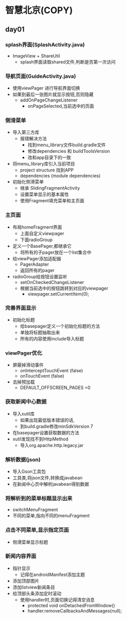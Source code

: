 # 智慧北京(COPY)

## day01

### splash界面(SplashActivity.java)
- ImageView + ShareUtil
  - splash界面读取shared文件,判断是否第一次访问

### 导航页面(GuideActivity.java)
- 使用viewPager 进行导航界面切换
- 如果到最后一张图片就显示按钮,否则隐藏
  - addOnPageChangeListener
    - onPageSelected,当前选中的页面

### 侧滑菜单
- 导入第三方库
  - 报错解决方法
    - 找到menu_library文件build.gradle文件
    - 修改dependencies 和 buildToolsVersion
    - 改和app目录下的一致
 - 将menu_library库引入当前项目
   - project structure 找到APP
   - dependencies (module dependencies)
 - 初始化侧滑菜单
   - 继承 SlidingFragmentActivity
   - 设置菜单显示的基本属性
   - 使用Fragment填充菜单和主页面

### 主页面
  - 布局homeFragment界面
    - 上面自定义viewpager
    - 下面radioGroup
   - 定义一个BasePager,都继承它
     - 将所有的子pager放在一个list集合中
   - 给viewPager添加适配器
      - PagerAdapter
      - 返回所有的pager
  - radioGroup给按钮设置监听
    - setOnCheckedChangeListener
    - 根据当前选中的按钮跳转到对应的viewpager
      - viewpager.setCurrentItem(0);

### 完善界面显示
  - 初始化标题
    - 给basepager定义一个初始化标题的方法
    - 单独将标题抽取出来
    - 所有的内容使用include导入标题

### viewPager优化
  - 屏蔽掉滑动事件
    - onInterceptTouchEvent (false)
    - onTouchEvent (false)
  - 去掉预加载
    - DEFAULT_OFFSCREEN_PAGES =0

### 获取新闻中心数据
  - 导入xutil库
    - 如果出现最低版本错误的话,
    - 到build.gradle修改minSdkVersion 7
  - 在basepager设置获取数据的方法
  - xutil发现找不到HttpMethod
    - 导入org.apache.http.legacy.jar

### 解析数据(json)
  - 导入Gson工具包
  - 工具类,将json文件,转换成javabean
  - 在新闻中心页中解析javabean得到数据

### 将解析到的菜单标题显示出来
  - switchMenuFragment
  - 不同的菜单,指向不同的menuFragment

### 点击不同菜单,显示指定页面
  - 侧滑菜单显示标题

### 新闻内容界面
  - 指针显示
    - 记得在androidManifest添加主题
  - 添加顶部图片
  - 添加listview新闻条目
  - 给顶部头条添加定时滚动
    - 使用handler时,页面切换记得清空消息
      - protected void onDetachedFromWindow()
      - handler.removeCallbacksAndMessages(null);
